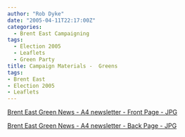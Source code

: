 ```yaml
---
author: "Rob Dyke"
date: "2005-04-11T22:17:00Z"
categories:
  - Brent East Campaigning
tags:
  - Election 2005
  - Leaflets
  - Green Party
title: Campaign Materials -  Greens
tags:
- Brent East
- Election 2005
- Leaflets
---
```

[Brent East Green News - A4 newsletter - Front Page - JPG](http://www.comwifinet.com/becampaign/be_green_news_fr.jpg)

[Brent East Green News - A4 newsletter - Back Page - JPG](http://www.comwifinet.com/becampaign/be_green_news_bk.jpg)
